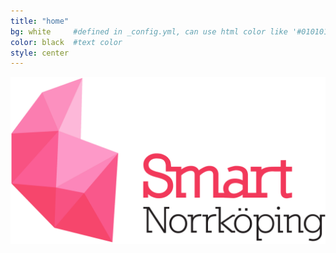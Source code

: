 ```yaml
---
title: "home"
bg: white     #defined in _config.yml, can use html color like '#010101'
color: black  #text color
style: center
---
```


![Smart Nkpng](img/smart-norrkoping-pink.png)
